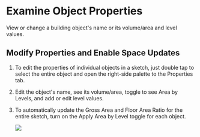 # Examine Object Properties

View or change a building object's name or its volume/area and level values.

## Modify Properties and Enable Space Updates

1. To edit the properties of individual objects in a sketch, just double tap to select the entire object and open the right-side palette to the Properties tab.
2. Edit the object's name, see its volume/area, toggle to see Area by Levels, and add or edit level values.
3. To automatically update the Gross Area and Floor Area Ratio for the entire sketch, turn on the Apply Area by Level toggle for each object. 
    
    ![](Images/GUID-2FDBB00A-5D7C-415F-A8B5-54C4FEC558D0-low.png)
